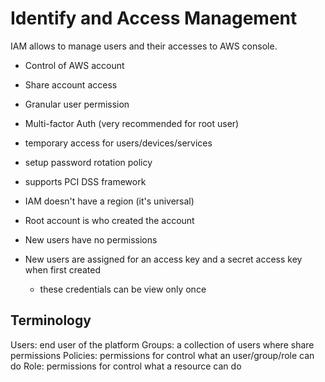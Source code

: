 # Identify and Access Management

 IAM allows to manage users and their accesses to AWS console.

- Control of AWS account
- Share account access
- Granular user permission
- Multi-factor Auth (very recommended for root user)
- temporary access for users/devices/services
- setup password rotation policy
- supports PCI DSS framework

- IAM doesn't have a region (it's universal)
- Root account is who created the account
- New users have no permissions
- New users are assigned for an access key and a secret access key when first created
	- these credentials can be view only once


## Terminology

Users: end user of the platform
Groups: a collection of users where share permissions
Policies: permissions for control what an user/group/role can do
Role: permissions for control what a resource can do